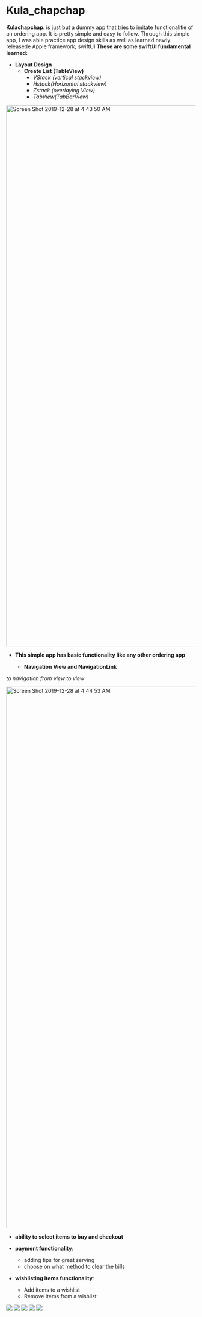 # Kula_chapchap
__Kulachapchap__: is just but a dummy app that tries to imitate functionalitie of an ordering app. It is pretty simple and easy to follow. Through this simple app, I was able practice app design skills as well as learned newly releasede Apple framework; swiftUI
__These are some swiftUI fundamental learned:__
* **Layout Design**
  * __Create List (TableView)__
    * _VStack (vertical stackview)_
    * _Hstack(Horizontal stackview)_
    * _Zstack (overlaying View)_
    * _TabView(TabBarView)_
 <img width="1435" alt="Screen Shot 2019-12-28 at 4 43 50 AM" src="https://user-images.githubusercontent.com/28717628/71541879-55ebb800-292d-11ea-88b8-fdd629eca69b.png">


* __This simple app has basic functionality like any other ordering app__

  * **Navigation View and NavigationLink**

_to navigation from view to view_

<img width="1435" alt="Screen Shot 2019-12-28 at 4 44 53 AM" src="https://user-images.githubusercontent.com/28717628/71541894-82073900-292d-11ea-8518-f9d7720c3ec0.png">

  * __ability to select items to buy and checkout__
  * __payment functionality__: 
     * adding tips for great serving
     * choose on what method to clear the bills
  
* __wishlisting items functionality__: 
     * Add items to a wishlist
     * Remove items from a wishlist 
     
![](Screenshots/0.jpg)
![](Screenshots/1.jpg)
![](Screenshots/2.jpg)
![](Screenshots/3.jpg)
![](Screenshots/4.jpg)
